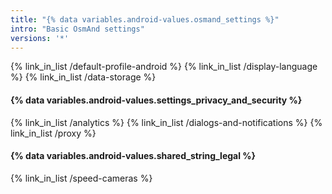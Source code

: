 ```yaml
---
title: "{% data variables.android-values.osmand_settings %}"
intro: "Basic OsmAnd settings"
versions: '*'
---
```


{% link_in_list /default-profile-android %}
{% link_in_list /display-language %}
{% link_in_list /data-storage %}

#### {% data variables.android-values.settings_privacy_and_security %}
{% link_in_list /analytics %}
{% link_in_list /dialogs-and-notifications %}
{% link_in_list /proxy %}

#### {% data variables.android-values.shared_string_legal %}
{% link_in_list /speed-cameras %}
